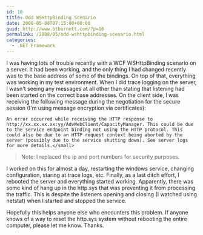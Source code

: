 ```yaml
---
id: 10
title: Odd WSHttpBinding Scenario
date: 2008-05-08T07:15:00+00:00
guid: http://www.btburnett.com/?p=10
permalink: /2008/05/odd-wshttpbinding-scenario.html
categories:
  - .NET Framework
---
```

I was having lots of trouble recently with a WCF WSHttpBinding scenario on a server. It had been working, and the only thing I had changed recently was to the base address of some of the bindings. On top of that, everything was working in my test environment. When I did trace logging on the server, I wasn't seeing any messages at all other than stating that listening had been started on the correct base addresses. On the client side, I was receiving the following message during the negotiation for the secure session (I'm using message encryption via certificates):

```text
An error occurred while receiving the HTTP response to http://xx.xx.xx.xx:yy/AdvWebClient/CapacityManager. This could be due to the service endpoint binding not using the HTTP protocol. This could also be due to an HTTP request context being aborted by the server (possibly due to the service shutting down). See server logs for more details.</small>
```

> Note: I replaced the ip and port numbers for security purposes.

I worked on this for almost a day, restarting the windows service, changing configuration, staring at trace logs, etc. Finally, as a last ditch effort, I rebooted the server and everything started working. Apparently, there was some kind of hang up in the http.sys that was preventing it from processing the traffic. This is despite the listeners opening and closing (I watched using netstat) when I started and stopped the service.

Hopefully this helps anyone else who encounters this problem. If anyone knows of a way to reset the http.sys system without rebooting the entire computer, please let me know. Thanks.
